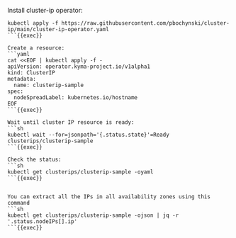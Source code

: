 Install cluster-ip operator:
```
kubectl apply -f https://raw.githubusercontent.com/pbochynski/cluster-ip/main/cluster-ip-operator.yaml
```{{exec}}

Create a resource:
```yaml
cat <<EOF | kubectl apply -f -
apiVersion: operator.kyma-project.io/v1alpha1
kind: ClusterIP
metadata:
  name: clusterip-sample
spec:
  nodeSpreadLabel: kubernetes.io/hostname
EOF
```{{exec}}

Wait until cluster IP resource is ready:
```sh
kubectl wait --for=jsonpath='{.status.state}'=Ready  clusterips/clusterip-sample
```{{exec}}

Check the status:
```sh
kubectl get clusterips/clusterip-sample -oyaml
```{{exec}}


You can extract all the IPs in all availability zones using this command
```sh
kubectl get clusterips/clusterip-sample -ojson | jq -r '.status.nodeIPs[].ip'
```{{exec}}
